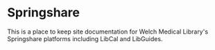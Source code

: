 # Springshare
This is a place to keep site documentation for Welch Medical Library's Springshare platforms including LibCal and LibGuides.
